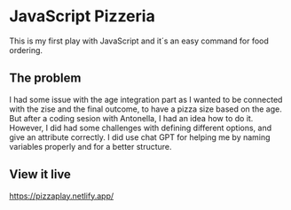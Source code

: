 # JavaScript Pizzeria

This is my first play with JavaScript and it´s an easy command for food ordering.

## The problem

I had some issue with the age integration part as I wanted to be connected with the zise and the final outcome, to have a pizza size based on the age.
But after a coding sesion with Antonella, I had an idea how to do it.
However, I did had some challenges with defining different options, and give an attribute correctly.
I did use chat GPT for helping me by naming variables properly and for a better structure. 

## View it live
https://pizzaplay.netlify.app/ 


